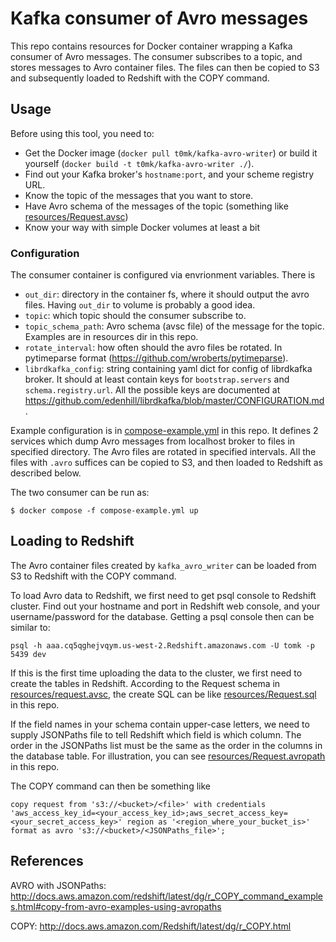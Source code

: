 # Kafka consumer of Avro messages

This repo contains resources for Docker container wrapping a Kafka consumer of Avro messages. The consumer subscribes to a topic, and stores messages to Avro container files. The files can then be copied to S3 and subsequently loaded to Redshift with the COPY command.

## Usage

Before using this tool, you need to:

* Get the Docker image (`docker pull t0mk/kafka-avro-writer`) or build it yourself (`docker build -t t0mk/kafka-avro-writer ./`).
* Find out your Kafka broker's `hostname:port`, and your scheme registry URL.
* Know the topic of the messages that you want to store.
* Have Avro schema of the messages of the topic (something like [resources/Request.avsc](resources/Request.avsc))
* Know your way with simple Docker volumes at least a bit

### Configuration

The consumer container is configured via envrionment variables. There is

- `out_dir`: directory in the container fs, where it should output the avro files. Having `out_dir` to volume is probably a good idea.
- `topic`: which topic should the consumer subscribe to.
- `topic_schema_path`: Avro schema (avsc file) of the message for the topic. Examples are in resources dir in this repo.
- `rotate_interval`: how often should the avro files be rotated. In pytimeparse format (https://github.com/wroberts/pytimeparse).
- `librdkafka_config`: string containing yaml dict for config of librdkafka broker. It should at least contain keys for `bootstrap.servers` and `schema.registry.url`. All the possible keys are documented at https://github.com/edenhill/librdkafka/blob/master/CONFIGURATION.md.

Example configuration is in [compose-example.yml](compose-example.yml) in this repo. It defines 2 services which dump Avro messages from localhost broker to files in specified directory. The Avro files are rotated in specified intervals. All the files with `.avro` suffices can be copied to S3, and then loaded to Redshift as described below.

The two consumer can be run as:

```
$ docker compose -f compose-example.yml up
```

## Loading to Redshift

The Avro container files created by `kafka_avro_writer` can be loaded from S3 to Redshift with the COPY command.

To load Avro data to Redshift, we first need to get psql console to Redshift cluster. Find out your hostname and port in Redshift web console, and your username/password for the database. Getting a psql console then can be similar to:

```
psql -h aaa.cq5qghejvqym.us-west-2.Redshift.amazonaws.com -U tomk -p 5439 dev
```

If this is the first time uploading the data to the cluster, we first need to create the tables in Redshift. According to the Request schema in [resources/request.avsc](resources/request.avsc), the create SQL can be like [resources/Request.sql](resources/Request.sql) in this repo.

If the field names in your schema contain upper-case letters, we need to supply JSONPaths file to tell Redshift which field is which column. The order in the JSONPaths list must be the same as the order in the columns in the database table.
For illustration, you can see [resources/Request.avropath](resources/Request.avropath) in this repo.

The COPY command can then be something like

```
copy request from 's3://<bucket>/<file>' with credentials 'aws_access_key_id=<your_access_key_id>;aws_secret_access_key=<your_secret_access_key>' region as '<region_where_your_bucket_is>' format as avro 's3://<bucket>/<JSONPaths_file>';
```

## References

AVRO with JSONPaths: http://docs.aws.amazon.com/redshift/latest/dg/r_COPY_command_examples.html#copy-from-avro-examples-using-avropaths

COPY: http://docs.aws.amazon.com/Redshift/latest/dg/r_COPY.html
